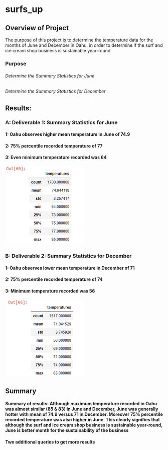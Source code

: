 # surfs_up

## Overview of Project
The purpose of this project is to determine the temperature data for the months of June and December in Oahu, in order to determine if the surf and ice cream shop business is sustainable year-round

### Purpose
###### Determine the Summary Statistics for June
###### Determine the Summary Statistics for December

## Results: 
### A: Deliverable 1: Summary Statistics for June
#### 1: Oahu observes higher mean temperature in June of 74.9 
#### 2: 75% percentile recorded temperature of 77
#### 3: Even minimum temperature recorded was 64

![alt text](https://github.com/vd1310/surfs_up/blob/main/June.PNG)

### B: Deliverable 2: Summary Statistics for December
#### 1: Oahu observes lower mean temperature in December of 71 
#### 2: 75% percentile recorded temperature of 74
#### 3: Minimum temperature recorded was 56

![alt text](https://github.com/vd1310/surfs_up/blob/main/December.PNG)


## Summary
#### Summary of results: Although maximum temperature recorded in Oahu was almost similar (85 & 83) in June and December, June was generally hotter with mean of 74.9 versus 71 in December. Moreover 75% percentile recorded temperature was also higher in June. This clearly signifies that although the surf and ice cream shop business is sustainable year-round, June is better month for the sustainability of the business

#### Two additional queries to get more results

